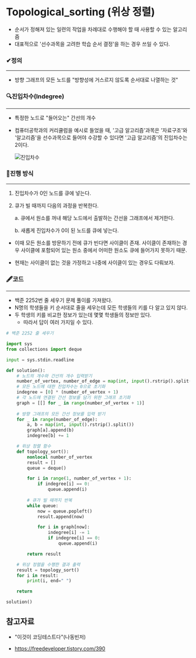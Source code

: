 # Topological_sorting (위상 정렬)

- 순서가 정해져 있는 일련의 작업을 차례대로 수행해야 할 때 사용할 수 있는 알고리즘
- 대표적으로 '선수과목을 고려한 학습 순서 결정'을 하는 경우 쓰일 수 있다.



### ✔정의

---

- 방향 그래프의 모든 노드를 "방향성에 거스르지 않도록 순서대로 나열하는 것"



### 🔍진입차수(Indegree)

---

- 특정한 노드로 "들어오는" 간선의 개수

- 컴퓨터공학과의 커리큘럼을 예시로 들었을 때, '고급 알고리즘'과목은 '자료구조'와 '알고리즘'을 선수과목으로 들어야 수강할 수 있다면 '고급 알고리즘'의 진입차수는 2이다.

  ![진입차수](https://blog.kakaocdn.net/dn/lTmsq/btqSmzKHMo9/2SyfTqWekkJTtEZ0p1NuP0/img.png)

### 📌진행 방식

---

1. 진입차수가 0인 노드를 큐에 넣는다.

2. 큐가 빌 때까지 다음의 과정을 반복한다.

   a. 큐에서 원소를 꺼내 해당 노드에서 출발하는 간선을 그래프에서 제거한다.

   b. 새롭게 진입차수가 0이 된 노드를 큐에 넣는다.

   

- 이때 모든 원소를 방문하기 전에 큐가 빈다면 사이클이 존재. 사이클이 존재하는 경우 사이클에 포함되어 있는 원소 중에서 어떠한 원소도 큐에 들어가지 못하기 때문.

- 현재는 사이클이 없는 것을 가정하고 나중에 사이클이 있는 경우도 다뤄보자.



### 🖋코드

---

- 백준 2252번 줄 세우기 문제 풀이를 가져왔다.
- N명의 학생들을 키 순서대로 줄을 세우는데 모든 학생들의 키를 다 알고 있지 않다.
- 두 학생의 키를 비교한 정보가 있는데 몇몇 학생들의 정보만 있다.
  - 따라서 답이 여러 가지일 수 있다.

```python
# 백준 2252 줄 세우기

import sys
from collections import deque

input = sys.stdin.readline

def solution():
    # 노드의 개수와 간선의 개수 입력받기
    number_of_vertex, number_of_edge = map(int, input().rstrip().split())	
    # 모든 노드에 대한 진입차수는 0으로 초기화
    indegree = [0] * (number_of_vertex + 1)
    # 각 노드에 연결된 간선 정보를 담기 위한 그래프 초기화
    graph = [[] for _ in range(number_of_vertex + 1)]
    
    # 방향 그래프의 모든 간선 정보를 입력 받기
    for _ in range(number_of_edge):
        a, b = map(int, input().rstrip().split())
        graph[a].append(b)
        indegree[b] += 1

    # 위상 정렬 함수
    def topology_sort():
        nonlocal number_of_vertex
        result = []
        queue = deque()

        for i in range(1, number_of_vertex + 1):
            if indegree[i] == 0:
                queue.append(i)
		
        # 큐가 빌 때까지 반복
        while queue:
            now = queue.popleft()
            result.append(now)

            for i in graph[now]:
                indegree[i] -= 1
                if indegree[i] == 0:
                    queue.append(i)

        return result

    # 위상 정렬을 수행한 결과 출력
    result = topology_sort()
    for i in result:
        print(i, end=" ")

    return

solution()
```





## 참고자료

- "이것이 코딩테스트다"(나동빈저) 

- https://freedeveloper.tistory.com/390


